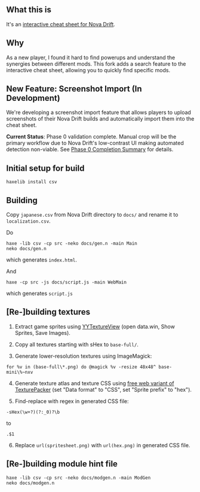 ## What this is
It's an [interactive cheat sheet for Nova Drift](https://gent8.github.io/nova-drift-cheatsheet/).

## Why
As a new player, I found it hard to find powerups and understand the synergies between different mods. This fork adds a search feature to the interactive cheat sheet, allowing you to quickly find specific mods.

## New Feature: Screenshot Import (In Development)
We're developing a screenshot import feature that allows players to upload screenshots of their Nova Drift builds and automatically import them into the cheat sheet. 

**Current Status**: Phase 0 validation complete. Manual crop will be the primary workflow due to Nova Drift's low-contrast UI making automated detection non-viable. See [Phase 0 Completion Summary](docs/phase0-completion-summary.md) for details.

## Initial setup for build
```
haxelib install csv
```

## Building
Copy `japanese.csv` from Nova Drift directory to `docs/` and rename it to `localization.csv`.

Do
```
haxe -lib csv -cp src -neko docs/gen.n -main Main
neko docs/gen.n
```
which generates `index.html`.

And
```
haxe -cp src -js docs/script.js -main WebMain
```
which generates `script.js`

## [Re-]building textures
1. Extract game sprites using [YYTextureView](https://yal.cc/r/17/yytextureview/) (open data.win, Show Sprites, Save Images).

2. Copy all textures starting with sHex to `base-full/`.

3. Generate lower-resolution textures using ImageMagick:
```
for %v in (base-full\*.png) do @magick %v -resize 48x48^ base-mini\%~nxv
```

4. Generate texture atlas and texture CSS using [free web variant of TexturePacker](https://www.codeandweb.com/free-sprite-sheet-packer) (set "Data format" to "CSS", set "Sprite prefix" to "hex").

5. Find-replace with regex in generated CSS file:
```
-sHex(\w+?)(?:_0)?\b
```
to
```
.$1
```

6. Replace `url(spritesheet.png)` with `url(hex.png)` in generated CSS file.

## [Re-]building module hint file
```
haxe -lib csv -cp src -neko docs/modgen.n -main ModGen
neko docs/modgen.n
```